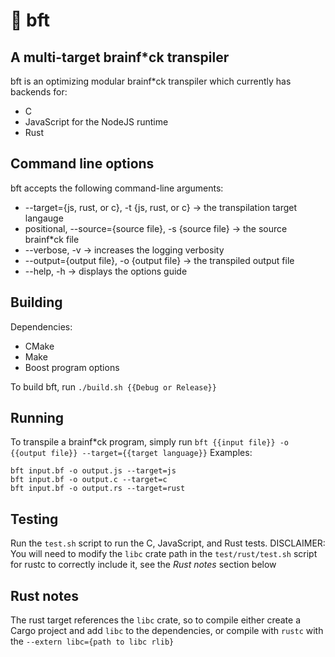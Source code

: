 # 🧠 bft
## A multi-target brainf*ck transpiler
bft is an optimizing modular brainf*ck transpiler which currently has backends for:
* C
* JavaScript for the NodeJS runtime
* Rust

## Command line options
bft accepts the following command-line arguments:
* --target={js, rust, or c}, -t {js, rust, or c} -> the transpilation target langauge
* positional, --source={source file}, -s {source file} -> the source brainf*ck file
* --verbose, -v -> increases the logging verbosity
* --output={output file}, -o {output file} -> the transpiled output file
* --help, -h -> displays the options guide

## Building
Dependencies:
* CMake
* Make
* Boost program options

To build bft, run `./build.sh {{Debug or Release}}`

## Running
To transpile a brainf*ck program, simply run `bft {{input file}} -o {{output file}} --target={{target language}}`
Examples:
```
bft input.bf -o output.js --target=js
bft input.bf -o output.c --target=c
bft input.bf -o output.rs --target=rust
```

## Testing
Run the `test.sh` script to run the C, JavaScript, and Rust tests. DISCLAIMER: You will need to modify the `libc` crate path in the `test/rust/test.sh` script for rustc to correctly include it, see the *Rust notes* section below

## Rust notes
The rust target references the `libc` crate, so to compile either create a Cargo project and add `libc` to the dependencies, or compile with `rustc` with the `--extern libc={path to libc rlib}`
